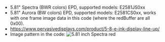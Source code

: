 * 5.81" Spectra (BWR colors) EPD, supported models: E2581JS0xx
* 5.81" Aurora (BW colors) EPD, supported models: E2581CS0xx, works with one frame image data in this code (where the redBuffer are all 0x00).
* https://www.pervasivedisplays.com/product/5-8-e-ink-display-line-up/
* Image pattern in the code:
	![5.81 inch Spectra red](https://github.com/PervasiveDisplays/ePaper_PervasiveDisplays/blob/master/5.81_BWR/581_720x256_BWR.bmp)
